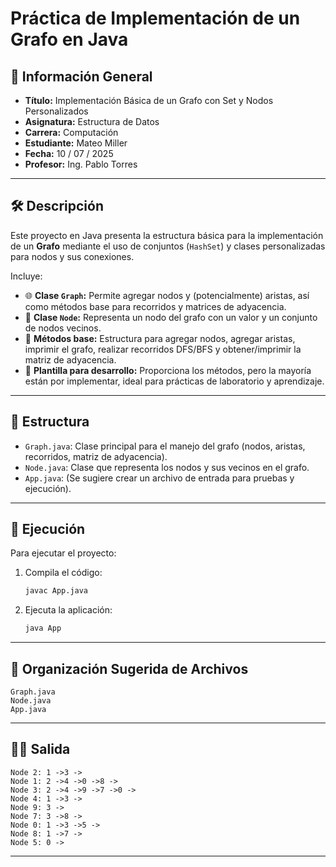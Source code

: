 # Práctica de Implementación de un Grafo en Java

## 📌 Información General

- **Título:** Implementación Básica de un Grafo con Set y Nodos Personalizados
- **Asignatura:** Estructura de Datos
- **Carrera:** Computación
- **Estudiante:** Mateo Miller
- **Fecha:** 10 / 07 / 2025
- **Profesor:** Ing. Pablo Torres

---

## 🛠️ Descripción

Este proyecto en Java presenta la estructura básica para la implementación de un **Grafo** mediante el uso de conjuntos (`HashSet`) y clases personalizadas para nodos y sus conexiones.

Incluye:

- 🌐 **Clase `Graph`:** Permite agregar nodos y (potencialmente) aristas, así como métodos base para recorridos y matrices de adyacencia.
- 🔗 **Clase `Node`:** Representa un nodo del grafo con un valor y un conjunto de nodos vecinos.
- 🧩 **Métodos base:** Estructura para agregar nodos, agregar aristas, imprimir el grafo, realizar recorridos DFS/BFS y obtener/imprimir la matriz de adyacencia.
- 📄 **Plantilla para desarrollo:** Proporciona los métodos, pero la mayoría están por implementar, ideal para prácticas de laboratorio y aprendizaje.

---

## 🧪 Estructura

- `Graph.java`: Clase principal para el manejo del grafo (nodos, aristas, recorridos, matriz de adyacencia).
- `Node.java`: Clase que representa los nodos y sus vecinos en el grafo.
- `App.java`: (Se sugiere crear un archivo de entrada para pruebas y ejecución).

---

## 🚀 Ejecución

Para ejecutar el proyecto:

1. Compila el código:
    ```bash
    javac App.java
    ```
2. Ejecuta la aplicación:
    ```bash
    java App
    ```

---
## 📂 Organización Sugerida de Archivos

```
Graph.java
Node.java
App.java
```

---

## 🧑‍💻 Salida

```
Node 2: 1 ->3 ->
Node 1: 2 ->4 ->0 ->8 ->
Node 3: 2 ->4 ->9 ->7 ->0 ->
Node 4: 1 ->3 ->
Node 9: 3 ->
Node 7: 3 ->8 ->
Node 0: 1 ->3 ->5 ->
Node 8: 1 ->7 ->
Node 5: 0 ->
```

---
